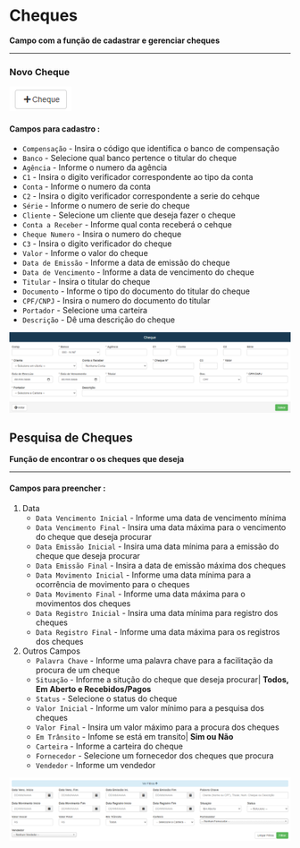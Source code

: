 # Cheques
**Campo com a função de cadastrar e gerenciar cheques**
***

### Novo Cheque

![](../../img/novoCheque.png)

#### **Campos para cadastro :**


* `Compensação` - Insira o código que identifica o banco de compensação
* `Banco` - Selecione qual banco pertence o titular do cheque
* `Agência` - Informe o numero da agência
* `C1` - Insira o digito verificador correspondente ao tipo da conta
* `Conta` - Informe o numero da conta
* `C2` - Insira o digito verificador correspondente a serie do cehque
* `Série` - Informe o numero de serie do cheque
* `Cliente` - Selecione um cliente que deseja fazer o cheque
* `Conta a Receber` - Informe qual conta receberá o cehque
* `Cheque Numero` - Insira o numero do cheque
* `C3` - Insira o digito verificador do cheque
* `Valor` - Informe o valor do cheque
* `Data de Emissão` - Informe a data de emissão do cheque
* `Data de Vencimento` - Informe a data de vencimento do cheque
* `Titular` - Insira o titular do cheque
* `Documento` - Informe o tipo do documento do titular do cheque
* `CPF/CNPJ` - Insira o numero do documento do titular
* `Portador` - Selecione uma carteira 
* `Descrição` - Dê uma descrição do cheque

![](../../img/cadastroCheque.png)

## Pesquisa de Cheques
**Função de encontrar o os cheques que deseja**
***

#### **Campos para preencher :**

1. Data
    * `Data Vencimento Inicial` - Informe uma data de vencimento mínima
    * `Data Vencimento Final` - Insira uma data máxima para o vencimento do cheque que deseja procurar
    * `Data Emissão Inicial` - Insira uma data mínima para a emissão do cheque que deseja procurar
    * `Data Emissão Final` - Insira a data de emissão máxima dos cheques
    * `Data Movimento Inicial` - Informe uma data mínima para a ocorrência de movimento para o cheques 
    * `Data Movimento Final` - Informe uma data máxima para o movimentos dos cheques
    * `Data Registro Inicial` - Insira uma data mínima para registro dos cheques
    * `Data Registro Final` - Informe uma data máxima para os registros dos cheques
2. Outros Campos
    - `Palavra Chave` - Informe uma palavra chave para a facilitação da procura de um cheque
    - `Situação` - Informe a situção do cheque que deseja procurar| **Todos, Em Aberto e Recebidos/Pagos**
    - `Status` - Selecione o status do cheque
    - `Valor Inicial` - Informe um valor mínimo para a pesquisa dos cheques
    - `Valor Final` - Insira um valor máximo para a procura dos cheques
    - `Em Trânsito` - Infome se está em transito| **Sim ou Não**
    - `Carteira` - Informe a carteira do cheque
    - `Fornecedor` - Selecione um fornecedor dos cheques que procura
    - `Vendedor` - Informe um vendedor

![](../../img/filtroCheque.png)